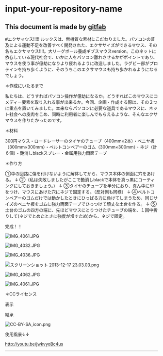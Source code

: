 # input-your-repository-name
## 
This document is made by [gitfab](http://gitfab.org)
---
#エクサマウス!!!!!
ルックスは、無機質な素材にこだわりました。パソコンの普及による運動不足を改善すべく開発された、エクササイズができるマウス、その名もエクサマウス!!!!。大リーグボール養成ギブスマウスversion。このネットに依存している現代社会で、いかに人をパソコン離れさせるかがポイントであり、マウスを使う事が億劫になりより疲れるように改造しました。ラグビー部がプロテインを持ち歩くように、そのうちこのエクサマウスも持ち歩かれるようになるでしょう。


＊作成にいたるまで

私たちは、どうすればパソコン操作が億劫になるか。どうすればこのマウスにコメディー要素を取り入れる事が出来るか。今回、企画・作成する際は、その２つに重点を置いてみました。本来ならパソコンに必要な道具であるマウスに、ネット社会への皮肉をこめ、同時に利用者に楽しんでもらえるような、そんなエクサマウスを作りたかったのです。

＊材料

300円マウス・ロードレーサーのタイヤのチューブ（400mm×2本）・ベニヤ板（300mm×300mm）・ベルトコンベアーのゴム（300mm×300mm）・ネジ（計６個）・艶消しblackスプレー・金属用強力両面テープ

＊作り方

①中の回路に傷を付けないように解体してから、マウス本体の側面に穴をあける。
↓
②（私は失敗しましたがここで艶消しblackで本体を真っ黒にコーティングにしておきましょう。）
↓
③タイヤのチューブを半分におり、真ん中に印をつけ、マウスにあけた穴にネジで固定する。（反対側も同様）
↓
④ベルトコンベアーのゴムだけでは動かしたときにひっぱる力に負けてしまうため、同じサイズのベニヤ板をゴムに強力両面テープでひっつけて頑丈な土台を作る。
↓
⑤土台のゴムの四方の端に、先ほどマウスにとりつけたチューブの端を、１回中折りして(ネジでとめたときに強度が増すため)から、ネジで固定。

完成！！

![IMG_4061.JPG](https://raw.github.com/kaihacl/input-your-repository-name/master/gitfab/resources/IMG_4061.JPG)

![IMG_4032.JPG](https://raw.github.com/kaihacl/input-your-repository-name/master/gitfab/resources/IMG_4032.JPG)

![IMG_4036.JPG](https://raw.github.com/kaihacl/input-your-repository-name/master/gitfab/resources/IMG_4036.JPG)

![スクリーンショット 2013-12-17 23.03.03.png](https://raw.github.com/kaihacl/input-your-repository-name/master/gitfab/resources/スクリーンショット-2013-12-17-23.03.03.png)

![IMG_4062.JPG](https://raw.github.com/kaihacl/input-your-repository-name/master/gitfab/resources/IMG_4062.JPG)

![IMG_4061.JPG](https://raw.github.com/kaihacl/input-your-repository-name/master/gitfab/resources/IMG_4061.JPG)

＊CCライセンス

表示

継承



![CC-BY-SA_icon.png](https://raw.github.com/kaihacl/input-your-repository-name/EXERMOUSE/gitfab/resources/CC-BY-SA_icon.png)


使用風景↓↓

http://youtu.be/jwkvyoBc4us

---
